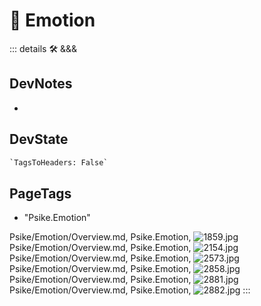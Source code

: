 
# 💜 <psike>Emotion</psike>

::: details 🛠 <dev>&&&</dev>

## DevNotes

-

## DevState

```py
`TagsToHeaders: False`
```

<h2>PageTags</h2>

- "Psike.Emotion"

Psike/Emotion/Overview.md, <dev>Psike.Emotion</dev>, ![1859.jpg](/PaperPhoto/1859.jpg)
Psike/Emotion/Overview.md, <dev>Psike.Emotion</dev>, ![2154.jpg](/PaperPhoto/2154.jpg)
Psike/Emotion/Overview.md, <dev>Psike.Emotion</dev>, ![2573.jpg](/PaperPhoto/2573.jpg)
Psike/Emotion/Overview.md, <dev>Psike.Emotion</dev>, ![2858.jpg](/PaperPhoto/2858.jpg)
Psike/Emotion/Overview.md, <dev>Psike.Emotion</dev>, ![2881.jpg](/PaperPhoto/2881.jpg)
Psike/Emotion/Overview.md, <dev>Psike.Emotion</dev>, ![2882.jpg](/PaperPhoto/2882.jpg)
:::
